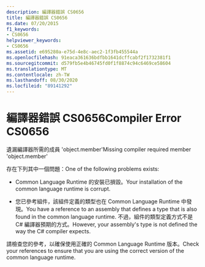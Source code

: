 ```yaml
---
description: 編譯器錯誤 CS0656
title: 編譯器錯誤 CS0656
ms.date: 07/20/2015
f1_keywords:
- CS0656
helpviewer_keywords:
- CS0656
ms.assetid: e695280a-e75d-4e8c-aec2-1f3fb455544a
ms.openlocfilehash: 91eaca361636bdfbb1641dcffcabf2f1732381f1
ms.sourcegitcommit: d579fb5e4b46745fd0f1f8874c94c6469ce58604
ms.translationtype: MT
ms.contentlocale: zh-TW
ms.lasthandoff: 08/30/2020
ms.locfileid: "89141292"
---
```

# <a name="compiler-error-cs0656"></a><span data-ttu-id="92850-103">編譯器錯誤 CS0656</span><span class="sxs-lookup"><span data-stu-id="92850-103">Compiler Error CS0656</span></span>
<span data-ttu-id="92850-104">遺漏編譯器所需的成員 'object.member'</span><span class="sxs-lookup"><span data-stu-id="92850-104">Missing compiler required member 'object.member'</span></span>  
  
 <span data-ttu-id="92850-105">存在下列其中一個問題：</span><span class="sxs-lookup"><span data-stu-id="92850-105">One of the following problems exists:</span></span>  
  
- <span data-ttu-id="92850-106">Common Language Runtime 的安裝已損毀。</span><span class="sxs-lookup"><span data-stu-id="92850-106">Your installation of the common language runtime is corrupt.</span></span>  
  
- <span data-ttu-id="92850-107">您已參考組件，該組件定義的類型也在 Common Language Runtime 中發現。</span><span class="sxs-lookup"><span data-stu-id="92850-107">You have a reference to an assembly that defines a type that is also found in the common language runtime.</span></span> <span data-ttu-id="92850-108">不過，組件的類型定義方式不是 C# 編譯器預期的方式。</span><span class="sxs-lookup"><span data-stu-id="92850-108">However, your assembly's type is not defined the way the C# compiler expects.</span></span>  
  
 <span data-ttu-id="92850-109">請檢查您的參考，以確保使用正確的 Common Language Runtime 版本。</span><span class="sxs-lookup"><span data-stu-id="92850-109">Check your references to ensure that you are using the correct version of the common language runtime.</span></span>
